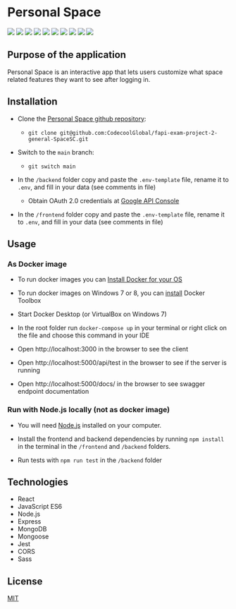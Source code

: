# Personal Space

![](https://img.shields.io/badge/MongoDB-1.0.0-red)
![](https://img.shields.io/badge/Mongoose-5.13.5-%237C0A02)
![](https://img.shields.io/badge/CORS-2.8.5-lightgrey)
![](https://img.shields.io/badge/Jwt-8.5.1-purple)
![](https://img.shields.io/badge/Jest-27.0.6-yellowgreen)
![](https://img.shields.io/badge/React-17.0.2-blue)
![](https://img.shields.io/badge/JavaScript-ES6-yellow)
![](https://img.shields.io/badge/Node.js-v13.14.0-darkgreen)
![](https://img.shields.io/badge/Express-4.17.1-lightgrey)
![](https://img.shields.io/badge/Sass-1.32.8-pink)

## Purpose of the application

Personal Space is an interactive app that lets users customize what space related features they want to see after logging in.

## Installation


- Clone the [Personal Space github repository](https://github.com/CodecoolGlobal/fapi-exam-project-2-general-SpaceSC/tree/main):
  - `git clone git@github.com:CodecoolGlobal/fapi-exam-project-2-general-SpaceSC.git`
- Switch to the `main` branch:
  - `git switch main`

- In the `/backend` folder copy and paste the `.env-template` file, rename it to `.env`, and fill in your data (see comments in file)
   - Obtain OAuth 2.0 credentials at [Google API Console](https://console.cloud.google.com)

- In the `/frontend` folder copy and paste the `.env-template` file, rename it to `.env`, and fill in your data (see comments in file)


## Usage

### As Docker image

- To run docker images you can [Install Docker for your OS](https://docs.docker.com/get-docker/)

- To run docker images on Windows 7 or 8, you can [install](https://devconnected.com/how-to-install-docker-on-windows-7-8-10-home-and-pro/) Docker Toolbox

- Start Docker Desktop (or VirtualBox on Windows 7)

- In the root folder run `docker-compose up` in your terminal or right click on the file and choose this command in your IDE

- Open http://localhost:3000 in the browser to see the client

- Open http://localhost:5000/api/test in the browser to see if the server is running

- Open http://localhost:5000/docs/ in the browser to see swagger endpoint documentation

### Run with Node.js locally (not as docker image)

- You will need [Node.js](https://nodejs.org/en/) installed on your computer.
- Install the frontend and backend dependencies by running `npm install` in the terminal in the `/frontend` and `/backend` folders.

- Run tests with `npm run test` in the `/backend` folder

## Technologies

- React  
- JavaScript ES6  
- Node.js  
- Express  
- MongoDB  
- Mongoose  
- Jest
- CORS  
- Sass  

## License
[MIT](https://choosealicense.com/licenses/mit/)